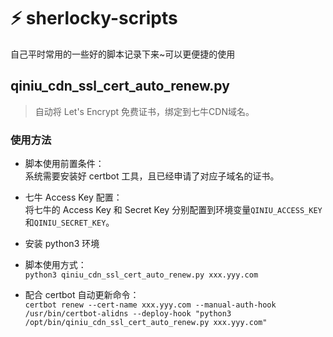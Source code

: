 # ⚡ sherlocky-scripts

自己平时常用的一些好的脚本记录下来~可以更便捷的使用


## qiniu_cdn_ssl_cert_auto_renew.py
> 自动将 Let's Encrypt 免费证书，绑定到七牛CDN域名。

### 使用方法
- 脚本使用前置条件：  
系统需要安装好 certbot 工具，且已经申请了对应子域名的证书。

- 七牛 Access Key 配置：  
将七牛的 Access Key 和 Secret Key 分别配置到环境变量``QINIU_ACCESS_KEY``和``QINIU_SECRET_KEY``。

- 安装 python3 环境

- 脚本使用方式：  
``python3 qiniu_cdn_ssl_cert_auto_renew.py xxx.yyy.com``

- 配合 certbot 自动更新命令：  
``certbot renew --cert-name xxx.yyy.com --manual-auth-hook /usr/bin/certbot-alidns --deploy-hook "python3 /opt/bin/qiniu_cdn_ssl_cert_auto_renew.py xxx.yyy.com"``
